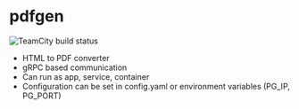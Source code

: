 # pdfgen

![TeamCity build status](http://share.digitaldata.cz:8112/app/rest/builds/buildType:id:pdfgen/statusIcon.svg)

- HTML to PDF converter
- gRPC based communication
- Can run as app, service, container
- Configuration can be set in config.yaml or environment variables (PG_IP, PG_PORT)
